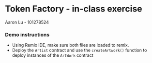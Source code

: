 # Token Factory - in-class exercise

Aaron Lu - 101278524

### Demo instructions
- Using Remix IDE, make sure both files are loaded to remix.
- Deploy the `Artist` contract and use the `createArtwork()` function to deploy instances of the `ArtWork` contract
